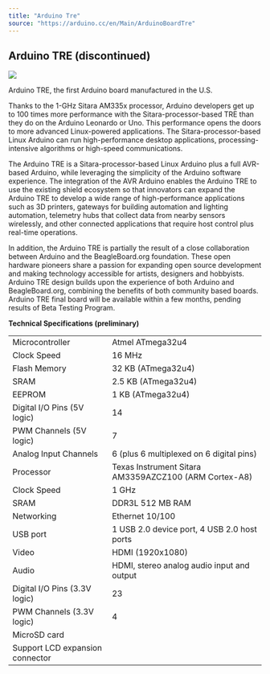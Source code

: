 ```yaml
---
title: "Arduino Tre"
source: "https://arduino.cc/en/Main/ArduinoBoardTre"
---
```



## Arduino TRE (discontinued)

![](assets/ArduinoTre_LandingPage_No_Badge.jpg)


Arduino TRE, the first Arduino board manufactured in the U.S.

Thanks to the 1-GHz Sitara AM335x processor, Arduino developers get up to 100 times more performance with the Sitara-processor-based TRE than they do on the Arduino Leonardo or Uno. This performance opens the doors to more advanced Linux-powered applications. The Sitara-processor-based Linux Arduino can run high-performance desktop applications, processing-intensive algorithms or high-speed communications.

The Arduino TRE is a Sitara-processor-based Linux Arduino plus a full AVR-based Arduino, while leveraging the simplicity of the Arduino software experience. The integration of the AVR Arduino enables the Arduino TRE to use the existing shield ecosystem so that innovators can expand the Arduino TRE to develop a wide range of high-performance applications such as 3D printers, gateways for building automation and lighting automation, telemetry hubs that collect data from nearby sensors wirelessly, and other connected applications that require host control plus real-time operations.

In addition, the Arduino TRE is partially the result of a close collaboration between Arduino and the BeagleBoard.org foundation. These open hardware pioneers share a passion for expanding open source development and making technology accessible for artists, designers and hobbyists. Arduino TRE design builds upon the experience of both Arduino and BeagleBoard.org, combining the benefits of both community based boards. Arduino TRE final board will be available within a few months, pending results of Beta Testing Program.


**Technical Specifications (preliminary)**

|||
|-|-|
|Microcontroller|Atmel ATmega32u4|
|Clock Speed|16 MHz|
|Flash Memory|32 KB (ATmega32u4)|
|SRAM|2.5 KB (ATmega32u4)|
|EEPROM|1 KB (ATmega32u4)|
|Digital I/O Pins (5V logic)|14|
|PWM Channels (5V logic)|7|
|Analog Input Channels|6 (plus 6 multiplexed on 6 digital pins)|
|Processor|Texas Instrument Sitara AM3359AZCZ100 (ARM Cortex-A8)|
|Clock Speed|1 GHz|
|SRAM|DDR3L 512 MB RAM|
|Networking|Ethernet 10/100|
|USB port|1 USB 2.0 device port, 4 USB 2.0 host ports|
|Video|HDMI (1920x1080)|
|Audio|HDMI, stereo analog audio input and output|
|Digital I/O Pins (3.3V logic)|23|
|PWM Channels (3.3V logic)|4|
|MicroSD card||
|Support LCD expansion connector||